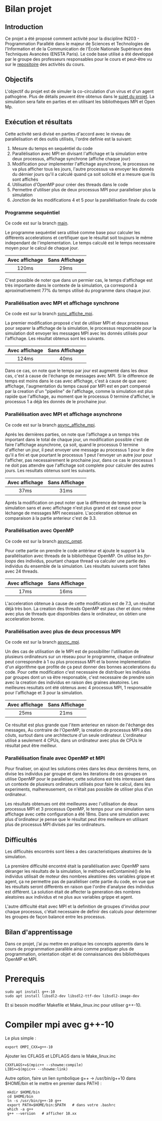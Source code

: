 # Bilan projet
## Introduction

Ce projet a été proposé comment activité pour la discipline IN203 - Programmation Parallélé dans le majeur de Sciences et Technologies de l'Information et de la Communication de l'École Nationale Supérieure des
Techniques Avancées (ENSTA Paris). Le code base utilisé a été developpé par le groupe des professeurs responsables pour le cours et peut-être vu sur le [repositoire](https://github.com/JuvignyEnsta/Promotion_2023) des activités du cours.

## Objectifs

L'objectif du projet est de simuler la co-circulation d'un virus et d'un agent pathogène. Plus de détails peuvent être obtenus dans le [sujet du projet](https://github.com/Brunosanches1/Promotion_2023/blob/main/Projet/Sujet.pdf). La simulation sera faite en parties et en utilisant les bibliothèques MPI et Open Mp.

## Exécution et résultats

Cette activité será divisé en parties d'accord avec le niveau de parallelisation et des outils utilisés, l'ordre definie est la suivant:

1. Mesure du temps en sequéntiel du code
2. Parallélisation avec MPI en divisant l'affichage et la simulation entre deux processus, affichage synchrone (affiche chaque jour)
3. Modification pour implementer l'affichage asynchrone, le processus ne va plus afficher tous les jours, l'autre processus va envoyer les donnés du dérnier jours qu'il a calculé quand ça soit solicité et a mesure que ils sont affichés
4. Utilisation d'OpenMP pour créer des threads dans le code
5. Permettre d'utiliser plus de deux processus MPI pour paralleliser plus la simulation
6. Jonction de les modifications 4 et 5 pour la parallélisation finale du code

### Programme sequéntiel

Ce code est sur la branch [main](https://github.com/Brunosanches1/Promotion_2023/tree/main/Projet/sources).

Le programme sequéntiel sera utilisé comme base pour calculer les différents accelerations et certifiquer que le résultat soit toujours le même independant de l'implementation. Le temps calculé est le temps necessaire moyen pour le calcul de chaque jour.

| Avec affichage | Sans Affichage |
| :------------: | :------------: |
| 120ms          | 29ms           |

C'est possible de noter que dans un permier cas, le temps d'affichage est très importante dans le contexte de la simulation, ça correspond à aproximativement 77% du temps utilisé du programme dans chaque jour.

### Parallélisation avec MPI et affichage synchrone

Ce code est sur la branch [sync_affiche_mpi](https://github.com/Brunosanches1/Promotion_2023/tree/sync_affiche_mpi/Projet/sources).

La premier modification proposé c'est de utiliser MPI et deux processus pour separer la affichage de la simulation, le processus responsable pour la simulation doit envoyer les messages MPI avec les donnés utilisés pour l'affichage. Les résultat obtenus sont les suivants.

| Avec affichage | Sans Affichage |
| :------------: | :------------: |
| 124ms          | 40ms           |

Dans ce cas, on note que le temps par jour est augmenté dans les deux cas, c'est à cause de l'échange de messages avec MPI. Si le difference de temps est moins dans le cas avec affichage, c'est à cause de que avec affichage, l'augmentation du temps causé par MPI est en part compensé par la creation d'un "pipeline" de l'affichage, comme la simulation est plus rapide que l'affichage, au moment que le processus 0 termine d'afficher, le processus 1 a déjà les donnés de le prochaine jour.

### Parallélisation avec MPI et affichage asynchrone

Ce code est sur la branch [async_affiche_mpi](https://github.com/Brunosanches1/Promotion_2023/tree/async_affiche_mpi/Projet/sources).

Aprés les dernières parties, on note que l'affichage a un temps très important dans le total de chaque jour, un modification possible c'est de faire l'affichage asynchrone, ça soit, quand le processus 0 termine d'afficher un jour, il peut envoyer une message au processus 1 pour le dire qu'il a fini et que pourtant le processus 1 peut l'envoyer un autre jour pour l'afficher, pas necessairement le prochaine jour, dans ce cas le processus 1 ne doit pas attendre que l'affichage soit complete pour calculer des autres jours. Les resultats obtenus sont les suivants.

| Avec affichage | Sans Affichage |
| :------------: | :------------: |
| 37ms           | 31ms           |

Aprés la modification on peut noter que la difference de temps entre la simulation sans et avec affichage n'est plus grand et est causé pour léchange de messages MPI necessaire. L'acceleration obtenue en comparaison à la partie anterieur c'est de 3.3.

### Parallélisation avec OpenMP

Ce code est sur la branch [async_ompt](https://github.com/Brunosanches1/Promotion_2023/tree/async_omp/Projet/sources).

Pour cette partie on prendre le code antérieur et ajoute le support à la parallélisation avec threads de la bibliothèque OpenMP. On utilise les *for-loops* des individus, pourtant chaque thread va calculer une partie des individus du ensemble de la simulation. Les résultats suivants sont faites avec 24 threads.

| Avec affichage | Sans Affichage |
| :------------: | :------------: |
| 17ms           | 16ms           |

L'acceleration obtenue à cause de cette modification est de 7.3, un résultat déjà très bon. La creation des threads OpenMP est pas cher et donc même avec plus de threads que disponibles dans le ordinateur, on obtien une acceleration bonne.

### Parallélisation avec plus de deux processus MPI

Ce code est sur la branch [async_mpi](https://github.com/Brunosanches1/Promotion_2023/tree/async_mpi/Projet/sources).

Un des cas de utilisation de le MPI est de possibiliter l'utilisation de plusieurs ordinateurs sur un réseau pour le programme, chaque ordinateur peut correspondre à 1 ou plus processus MPI et la bonne implementation d'un algorithme que profite de ça peut donner des bonnes accelerations du code. Pour cette modification c'est necessaire de distribuer les individus par groupes dont un va être responsable, c'est necessaire de prendre soin avec la creation des individus en raison des graines aleatoires. Les meilleures resultats ont été obtenus avec 4 processus MPI, 1 responsable pour l'affichage et 3 pour la simulation.

| Avec affichage | Sans Affichage |
| :------------: | :------------: |
| 25ms           | 21ms           |

Ce résultat est plus grande que l'item anterieur en raison de l'échange des messages, Au contraire de l'OpenMP, la creation de processus MPI a des côuts, surtout dans une architecture d'un seule ordinateur. L'ordinateur utilisé a seulement 4 CPUs, dans un ordinateur avec plus de CPUs le résultat peut être meilleur.

### Parallélisation finale avec OpenMP et MPI

Pour finaliser, on ajout les solutions crées dans les deux dernières items, on divise les individus par groupe et dans les iterations de ces groupes on utilise OpenMP pour le paralleliser, cette solutions est très interessant dans un contexte de plusieurs ordinateurs utilisés pour faire le calcul, dans les experiments, malhereusement, ce n'était pas possible de utiliser plus d'un ordinateur. 

Les résultats obtenues ont été meilleures avec l'utilisation de deux processus MPI et 3 processus OpenMP, le temps pour une simulation sans affichage avec cette configuration a été 18ms. Dans une simulation avec plus d'ordinateur je pense que le résultat peut être meilleure en utilisant plus de processus MPI divisés par les ordinateurs.

## Difficultés

Les difficultés encontrés sont liées a des caracteristiques aleatoires de la simulation. 

La première difficulté encontré était la parallélisation avec OpenMP sans déranger les résultats de la simulation, le méthode estContaminé() de les individus utilisait de moteur des nombres aleatóires des variables grippe et agent, ça ne permettre pas de paralléliser cette partie du code, en vue que les résultats seront differénts en raison que l'ordre d'analyse des individus est différent. La solution était de affecter la generation des nombres aleatoires aux individus et ne plus aux variables grippe et agent.

L'autre difficulté était avec MPI et la definition de groupes d'invidus pour chaque processus, c'était necessaire de definir des calculs pour determiner les groupes de façon balancé entre les processus.

## Bilan d'apprentissage

Dans ce projet, j'ai pu mettre en pratique les concepts apprentis dans le cours de programmation parallèle ainsi comme pratiquer plus de programmation, orientation objet et de connaissances des bibliothèques OpenMP et MPI.

# Prerequis

    sudo apt install g++-10 
    sudo apt install libsdl2-dev libsdl2-ttf-dev libsdl2-image-dev

Et si besoin modifier Makefile et Make_linux.inc pour utiliser g++-10. 


# Compiler mpi avec g++-10

Le plus simple : 

    export OMPI_CXX=g++-10


Ajouter les CFLAGS et LDFLAGS dans le Make_linux.inc

    CXXFLAGS+=$(mpic++ --showme:compile)
    LIBS+=$(mpic++ --showme:link)
    
Autre option, faire un lien symbolique g++ -> /usr/bin/g++10 dans $HOME/bin et le mettre en premier dans PATH) :

     mkdir $HOME/bin
     cd $HOME/bin
     ln -s /usr/bin/g++-10 g++
     export PATH=$HOME/bin:$PATH   # dans votre .bashrc
     which -a g++
     g++ --version   # afficher 10.xx


    
